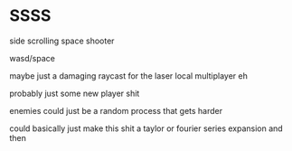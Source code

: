 # SSSS
side scrolling space shooter


wasd/space


maybe just a damaging raycast for the laser
local multiplayer eh

probably just some new player shit

enemies could just be a random process that gets harder

could basically just make this shit a taylor or fourier series expansion and then 